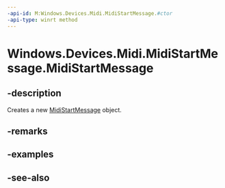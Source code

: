 ```yaml
---
-api-id: M:Windows.Devices.Midi.MidiStartMessage.#ctor
-api-type: winrt method
---
```


<!-- Method syntax
public MidiStartMessage()
-->

# Windows.Devices.Midi.MidiStartMessage.MidiStartMessage

## -description
Creates a new [MidiStartMessage](midistartmessage.md) object.

## -remarks

## -examples

## -see-also
